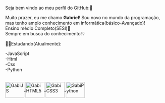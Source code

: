 Seja bem vindo ao meu perfil do GitHub:🥰

Muito prazer, eu me chamo <strong>Gabriel</strong>!
Sou novo no mundo da programação,<br> 
mas tenho amplo conhecimento em informática(básico-Avançado)!<br>
Ensino médio Completo(SESI)🏫<br>
Sempre em busca do conhecimento!💡
<style>
  background-color="white"
</style>

🧑‍💻Estudando(Atualmente):

-JavaScript<br>
-Html<br> 
-Css<br>
-Python
<div>
<a href="https://cdn.jsdelivr.net/gh/devicons/devicon@v2.15.1/devicon.min.css">
</div>         
<div style="display: inline_block"><br>
 <img align="center" alt="GabiJS" height="50" width="60" src="https://cdn.jsdelivr.net/gh/devicons/devicon/icons/javascript/javascript-original.svg"" />
 <img align="center" alt="GabiHTML5" height="50" width="60" src="https://cdn.jsdelivr.net/gh/devicons/devicon/icons/html5/html5-original-wordmark.svg" />
 <img align="center" alt="GabiCSS3" height="50" width="60" src="https://cdn.jsdelivr.net/gh/devicons/devicon/icons/css3/css3-original.svg" />
 <img align="center" alt="GabiPython" height="50" width="60" src="https://cdn.jsdelivr.net/gh/devicons/devicon/icons/python/python-original-wordmark.svg" />
          
</div>
